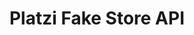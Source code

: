 ---
pubDate: '2023-12-30'
title: "Platzi Fake Store API"
description: "ADA is an AI chat that you can use 24/7 to ask your questions about any topic and, if used correctly, can help you accelerate your learning."
image: "/portfolio/fake_api.jpg"
url: "https://creativedesignsguru.com/demo/astro-boilerplate/"
draft: true
type: "public"
---